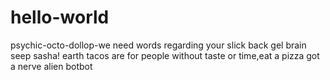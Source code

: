 # hello-world
 psychic-octo-dollop-we need words regarding your slick back gel brain seep sasha!
earth tacos are for people without taste or time,eat a pizza got a nerve alien botbot
